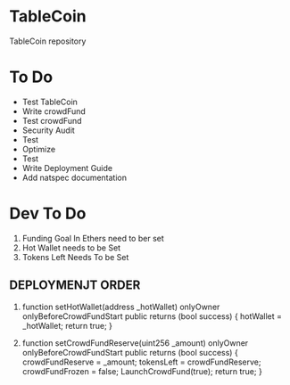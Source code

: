 # TableCoin

TableCoin repository


# To Do
* Test TableCoin
* Write crowdFund
* Test crowdFund
* Security Audit
* Test
* Optimize
* Test
* Write Deployment Guide
* Add natspec documentation

# Dev To Do

1) Funding Goal In Ethers need to ber set
2) Hot Wallet needs to be Set
3) Tokens Left Needs To be Set



## DEPLOYMENJT ORDER

1)    function setHotWallet(address _hotWallet) onlyOwner onlyBeforeCrowdFundStart public returns (bool success) {
        hotWallet = _hotWallet;
        return true;
    }

2)    function setCrowdFundReserve(uint256 _amount) onlyOwner onlyBeforeCrowdFundStart public returns (bool success) {
        crowdFundReserve = _amount;
        tokensLeft = crowdFundReserve;
        crowdFundFrozen = false;
        LaunchCrowdFund(true);
        return true;
    }
